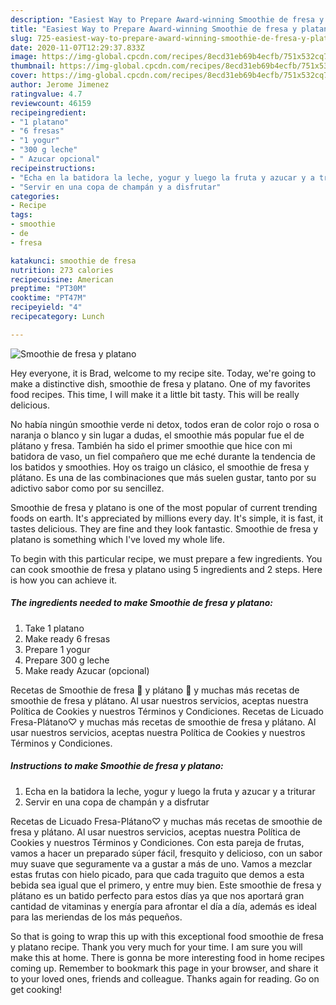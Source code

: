 ```yaml
---
description: "Easiest Way to Prepare Award-winning Smoothie de fresa y platano"
title: "Easiest Way to Prepare Award-winning Smoothie de fresa y platano"
slug: 725-easiest-way-to-prepare-award-winning-smoothie-de-fresa-y-platano
date: 2020-11-07T12:29:37.833Z
image: https://img-global.cpcdn.com/recipes/8ecd31eb69b4ecfb/751x532cq70/smoothie-de-fresa-y-platano-foto-principal.jpg
thumbnail: https://img-global.cpcdn.com/recipes/8ecd31eb69b4ecfb/751x532cq70/smoothie-de-fresa-y-platano-foto-principal.jpg
cover: https://img-global.cpcdn.com/recipes/8ecd31eb69b4ecfb/751x532cq70/smoothie-de-fresa-y-platano-foto-principal.jpg
author: Jerome Jimenez
ratingvalue: 4.7
reviewcount: 46159
recipeingredient:
- "1 platano"
- "6 fresas"
- "1 yogur"
- "300 g leche"
- " Azucar opcional"
recipeinstructions:
- "Echa en la batidora la leche, yogur y luego la fruta y azucar y a triturar"
- "Servir en una copa de champán y a disfrutar"
categories:
- Recipe
tags:
- smoothie
- de
- fresa

katakunci: smoothie de fresa 
nutrition: 273 calories
recipecuisine: American
preptime: "PT30M"
cooktime: "PT47M"
recipeyield: "4"
recipecategory: Lunch

---
```



![Smoothie de fresa y platano](https://img-global.cpcdn.com/recipes/8ecd31eb69b4ecfb/751x532cq70/smoothie-de-fresa-y-platano-foto-principal.jpg)

Hey everyone, it is Brad, welcome to my recipe site. Today, we're going to make a distinctive dish, smoothie de fresa y platano. One of my favorites food recipes. This time, I will make it a little bit tasty. This will be really delicious.

No había ningún smoothie verde ni detox, todos eran de color rojo o rosa o naranja o blanco y sin lugar a dudas, el smoothie más popular fue el de plátano y fresa. También ha sido el primer smoothie que hice con mi batidora de vaso, un fiel compañero que me eché durante la tendencia de los batidos y smoothies. Hoy os traigo un clásico, el smoothie de fresa y plátano. Es una de las combinaciones que más suelen gustar, tanto por su adictivo sabor como por su sencillez.

Smoothie de fresa y platano is one of the most popular of current trending foods on earth. It's appreciated by millions every day. It's simple, it is fast, it tastes delicious. They are fine and they look fantastic. Smoothie de fresa y platano is something which I've loved my whole life.


To begin with this particular recipe, we must prepare a few ingredients. You can cook smoothie de fresa y platano using 5 ingredients and 2 steps. Here is how you can achieve it.

<!--inarticleads1-->

##### The ingredients needed to make Smoothie de fresa y platano:

1. Take 1 platano
1. Make ready 6 fresas
1. Prepare 1 yogur
1. Prepare 300 g leche
1. Make ready  Azucar (opcional)


Recetas de Smoothie de fresa 🍓 y plátano 🍌 y muchas más recetas de smoothie de fresa y plátano. Al usar nuestros servicios, aceptas nuestra Política de Cookies y nuestros Términos y Condiciones. Recetas de Licuado Fresa-Plátano♡ y muchas más recetas de smoothie de fresa y plátano. Al usar nuestros servicios, aceptas nuestra Política de Cookies y nuestros Términos y Condiciones. 

<!--inarticleads2-->

##### Instructions to make Smoothie de fresa y platano:

1. Echa en la batidora la leche, yogur y luego la fruta y azucar y a triturar
1. Servir en una copa de champán y a disfrutar


Recetas de Licuado Fresa-Plátano♡ y muchas más recetas de smoothie de fresa y plátano. Al usar nuestros servicios, aceptas nuestra Política de Cookies y nuestros Términos y Condiciones. Con esta pareja de frutas, vamos a hacer un preparado súper fácil, fresquito y delicioso, con un sabor muy suave que seguramente va a gustar a más de uno. Vamos a mezclar estas frutas con hielo picado, para que cada traguito que demos a esta bebida sea igual que el primero, y entre muy bien. Este smoothie de fresa y plátano es un batido perfecto para estos días ya que nos aportará gran cantidad de vitaminas y energía para afrontar el día a día, además es ideal para las meriendas de los más pequeños. 

So that is going to wrap this up with this exceptional food smoothie de fresa y platano recipe. Thank you very much for your time. I am sure you will make this at home. There is gonna be more interesting food in home recipes coming up. Remember to bookmark this page in your browser, and share it to your loved ones, friends and colleague. Thanks again for reading. Go on get cooking!
